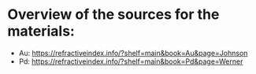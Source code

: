 # Overview of the sources for the materials:

* Au: https://refractiveindex.info/?shelf=main&book=Au&page=Johnson
* Pd: https://refractiveindex.info/?shelf=main&book=Pd&page=Werner